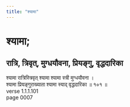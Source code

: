 ```yaml
---
title: "श्यामा"
---
```


# श्यामा; 
## रात्रि, त्रिवृत्, मुग्धयौवना, प्रियङ्गु, वृद्धदारिका
श्यामा रात्रिस्त्रिवृत् श्यामा श्यामा स्त्री मुग्धयौवना ।<br />श्यामा प्रियङ्गुराख्याता श्यामा स्याद् वृद्धदारिका ॥ १०१ ॥<br />verse 1.1.1.101<br />page 0007

